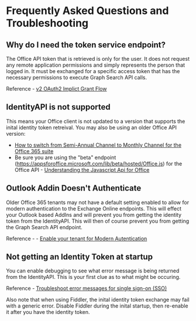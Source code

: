 # Frequently Asked Questions and Troubleshooting

## Why do I need the token service endpoint?

The Office API token that is retrieved is only for the user.  It does not request any remote application permissions and simply represents the person that logged in.  It must be exchanged for a specific access token that has the necessary permissions to execute Graph Search API calls.

Reference - [v2 OAuth2 Implict Grant Flow](https://docs.microsoft.com/en-us/azure/active-directory/develop/v2-oauth2-implicit-grant-flow)

## IdentityAPI is not supported

This means your Office client is not updated to a version that supports the inital identity token retreival.  You may also be using an older Office API version:

- [How to switch from Semi-Annual Channel to Monthly Channel for the Office 365 suite](https://docs.microsoft.com/en-us/office365/troubleshoot/administration/switch-channel-for-office-365)   
- Be sure you are using the "beta" endpoint (https://appsforoffice.microsoft.com/lib/beta/hosted/Office.js) for the Office API - [Understanding the Javascript Api for Office](https://docs.microsoft.com/en-us/office/dev/add-ins/develop/understanding-the-javascript-api-for-office)

## Outlook Addin Doesn't Authenticate

Older Office 365 tenants may not have a default setting enabled to allow for modern authentication to the Exchange Online endpoints. This will effect your Outlook based AddIns and will prevent you from getting the identity token from the IdentityAPI.  This will then of course prevent you from getting the Graph Search API endpoint.

Reference - - [Enable your tenant for Modern Autentication](https://social.technet.microsoft.com/wiki/contents/articles/32711.exchange-online-how-to-enable-your-tenant-for-modern-authentication.aspx)

## Not getting an Identity Token at startup

You can enable debugging to see what error message is being returned from the IdentityAPI.  This is your first clue as to what might be occuring.  

Reference - [Troubleshoot error messages for single sign-on (SSO)](https://docs.microsoft.com/en-us/office/dev/add-ins/develop/troubleshoot-sso-in-office-add-ins)

Also note that when using Fiddler, the inital identity token exchange may fail with a generic error.  Disable Fiddler during the inital startup, then re-enable it after you have the identity token.